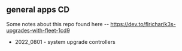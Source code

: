 ## general apps CD

Some notes about this repo found here -- https://dev.to/flrichar/k3s-upgrades-with-fleet-1cd9

- 2022_0801 - system upgrade controllers 

